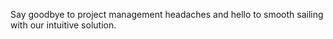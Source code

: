 Say goodbye to project management headaches and hello to smooth sailing with our intuitive solution.